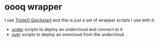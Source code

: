 oooq wrapper
============

I use [TripleO Quickstart](https://github.com/openstack/tripleo-quickstart)
and this is just a set of wrapper scripts I use with it. 

- [under](under) scripts to deploy an undercloud and connect to it
- [over](over) scripts to deploy an overcloud from the undercloud
